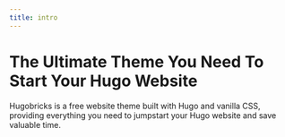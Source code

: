 ```yaml
---
title: intro
---
```


# The Ultimate Theme You Need To Start Your Hugo Website

Hugobricks is a free website theme built with Hugo and vanilla CSS, providing everything you need to jumpstart your Hugo website and save valuable time.

<!--{{< button "Get started for free" "/get-started/" >}}

![](/uploads/brick_intro.png)